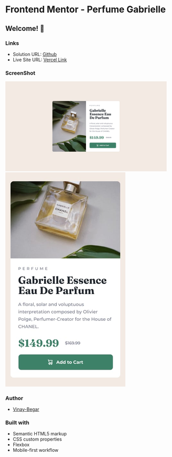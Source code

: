 # Frontend Mentor - Perfume Gabrielle
## Welcome! 👋

### Links

- Solution URL: [Github](https://github.com/vinay-begar/Perfume-Gabrielle)
- Live Site URL: [Vercel Link](https://perfume-gabrielle-tau.vercel.app/)

### ScreenShot

![Desktop](./design/desktop-design.jpg)
![Mobile](./design/mobile-design.jpg)

### Author

- [Vinay-Begar](https://www.linkedin.com/in/vinay-begar/)


### Built with

- Semantic HTML5 markup
- CSS custom properties
- Flexbox
- Mobile-first workflow
